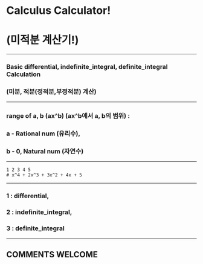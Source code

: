 # Calculus Calculator!
# (미적분 계산기!)
---
### Basic differential, indefinite_integral, definite_integral Calculation 
### (미분, 적분(정적분,부정적분) 계산)
---
### range of a, b (ax^b) (ax^b에서 a, b의 범위) : 
### a - Rational num (유리수), 
### b - 0, Natural num (자연수)
---
```
1 2 3 4 5 
# x^4 + 2x^3 + 3x^2 + 4x + 5
```
---
### 1 : differential,
### 2 : indefinite_integral,
### 3 : definite_integral
---
## COMMENTS WELCOME

